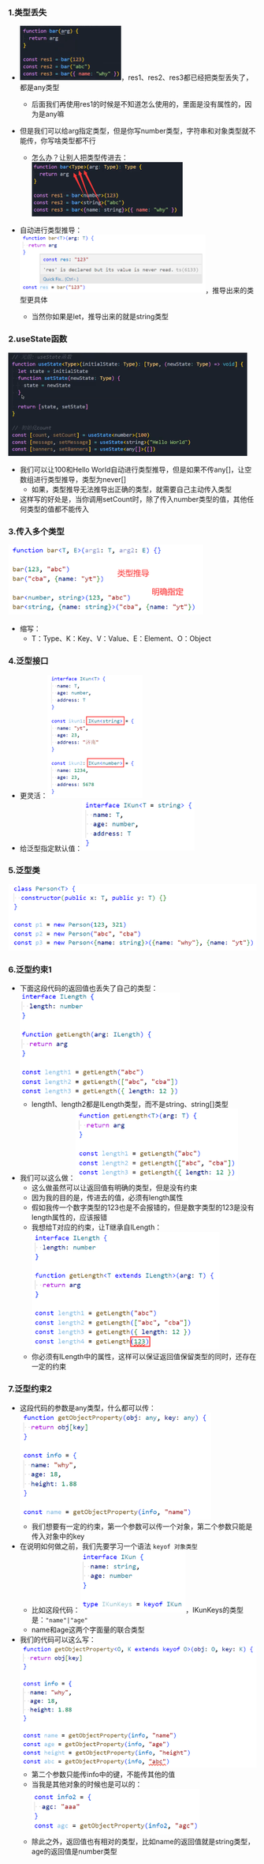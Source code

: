 ### 1.类型丢失

- <img src="images/image-20221011113355778.png" alt="image-20221011113355778" style="zoom: 50%;" />，res1、res2、res3都已经把类型丢失了，都是any类型
  - 后面我们再使用res1的时候是不知道怎么使用的，里面是没有属性的，因为是any嘛
- 但是我们可以给arg指定类型，但是你写number类型，字符串和对象类型就不能传，你写啥类型都不行
  - 怎么办？让别人把类型传进去：<img src="images/image-20221011113719224.png" alt="image-20221011113719224" style="zoom:50%;" />

- 自动进行类型推导：<img src="images/image-20221011144216554.png" alt="image-20221011144216554" style="zoom: 50%;" />，推导出来的类型更具体
  - 当然你如果是let，推导出来的就是string类型

### 2.useState函数

<img src="images/image-20221011145013424.png" alt="image-20221011145013424" style="zoom: 50%;" />

- 我们可以让100和Hello World自动进行类型推导，但是如果不传any[]，让空数组进行类型推导，类型为never[]
  - 如果，类型推导无法推导出正确的类型，就需要自己主动传入类型
- 这样写的好处是，当你调用setCount时，除了传入number类型的值，其他任何类型的值都不能传入

### 3.传入多个类型

<img src="images/image-20221011150230797.png" alt="image-20221011150230797" style="zoom:67%;" />

- 缩写：
  - T：Type、K：Key、V：Value、E：Element、O：Object

### 4.泛型接口

- 更灵活：<img src="images/image-20221011150659227.png" alt="image-20221011150659227" style="zoom: 50%;" />
- 给泛型指定默认值：<img src="images/image-20221011151416882.png" alt="image-20221011151416882" style="zoom: 67%;" />

### 5.泛型类

<img src="images/image-20221011151804419.png" alt="image-20221011151804419" style="zoom:67%;" />

### 6.泛型约束1

- 下面这段代码的返回值也丢失了自己的类型：<img src="images/image-20221011153349025.png" alt="image-20221011153349025" style="zoom:67%;" />
  - length1、length2都是ILength类型，而不是string、string[]类型
- 我们可以这么做：<img src="images/image-20221011153622055.png" alt="image-20221011153622055" style="zoom:67%;" />
  - 这么做虽然可以让返回值有明确的类型，但是没有约束
  - 因为我的目的是，传进去的值，必须有length属性
  - 假如我传一个数字类型的123也是不会报错的，但是数字类型的123是没有length属性的，应该报错
  - 我想给T对应的约束，让T继承自ILength：<img src="images/image-20221011154034467.png" alt="image-20221011154034467" style="zoom:67%;" />
  - 你必须有ILength中的属性，这样可以保证返回值保留类型的同时，还存在一定的约束

### 7.泛型约束2

- 这段代码的参数是any类型，什么都可以传：<img src="images/image-20221011154834656.png" alt="image-20221011154834656" style="zoom:67%;" />
  - 我们想要有一定的约束，第一个参数可以传一个对象，第二个参数只能是传入对象中的key
- 在说明如何做之前，我们先要学习一个语法 `keyof 对象类型`
  - 比如这段代码：<img src="images/image-20221011155356312.png" alt="image-20221011155356312" style="zoom:67%;" />，IKunKeys的类型是：`"name"|"age"`
  - name和age这两个字面量的联合类型
- 我们的代码可以这么写：<img src="images/image-20221011155955873.png" alt="image-20221011155955873" style="zoom:67%;" />
  - 第二个参数只能传info中的键，不能传其他的值
  - 当我是其他对象的时候也是可以的：<img src="images/image-20221011160107383.png" alt="image-20221011160107383" style="zoom:67%;" />
  - 除此之外，返回值也有相对的类型，比如name的返回值就是string类型，age的返回值是number类型